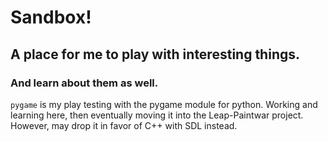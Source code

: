 Sandbox!
========
## A place for me to play with interesting things.
### And learn about them as well.

```pygame``` is my play testing with the pygame module for python. Working and learning here, then eventually moving it into the Leap-Paintwar project. However, may drop it in favor of C++ with SDL instead.
